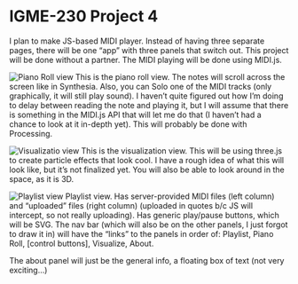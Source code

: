 # IGME-230 Project 4

I plan to make JS-based MIDI player. Instead of having three separate pages, there will be one “app” with three panels that switch out. This project will be done without a partner. The MIDI playing will be done using MIDI.js.

![Piano Roll view](https://github.com/ctm2142/igme230-proj4/raw/master/PianoRoll.png)
This is the piano roll view. The notes will scroll across the screen like in Synthesia. Also, you can Solo one of the MIDI tracks (only graphically, it will still play sound). I haven’t quite figured out how I’m doing to delay between reading the note and playing it, but I will assume that there is something in the MIDI.js API that will let me do that (I haven’t had a chance to look at it in-depth yet). This will probably be done with Processing.

![Visualizatio view](https://github.com/ctm2142/igme230-proj4/raw/master/Visualize.png)
This is the visualization view. This will be using three.js to create particle effects that look cool. I have a rough idea of what this will look like, but it’s not finalized yet. You will also be able to look around in the space, as it is 3D.

![Playlist view](https://github.com/ctm2142/igme230-proj4/raw/master/Playlist.png)
Playlist view. Has server-provided MIDI files (left column) and “uploaded” files (right column) (uploaded in quotes b/c JS will intercept, so not really uploading). Has generic play/pause buttons, which will be SVG. The nav bar (which will also be on the other panels, I just forgot to draw it in) will have the “links” to the panels in order of: Playlist, Piano Roll, [control buttons], Visualize, About.

The about panel will just be the general info, a floating box of text (not very exciting…)
